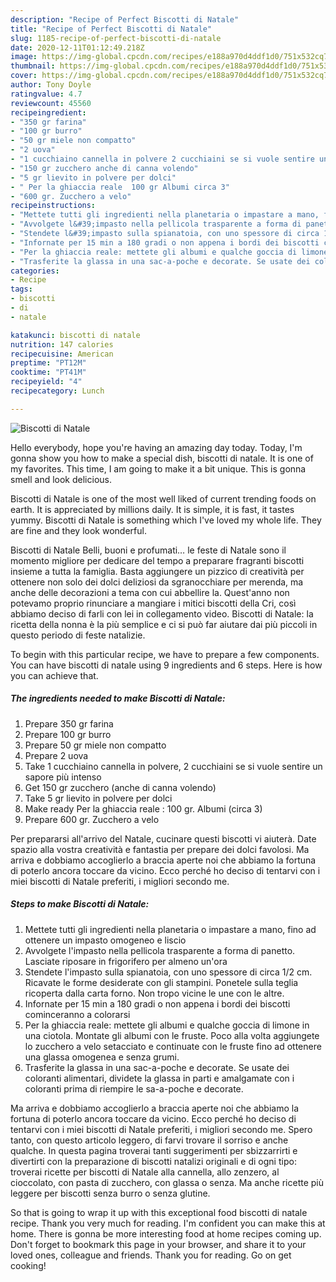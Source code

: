 ```yaml
---
description: "Recipe of Perfect Biscotti di Natale"
title: "Recipe of Perfect Biscotti di Natale"
slug: 1185-recipe-of-perfect-biscotti-di-natale
date: 2020-12-11T01:12:49.218Z
image: https://img-global.cpcdn.com/recipes/e188a970d4ddf1d0/751x532cq70/biscotti-di-natale-recipe-main-photo.jpg
thumbnail: https://img-global.cpcdn.com/recipes/e188a970d4ddf1d0/751x532cq70/biscotti-di-natale-recipe-main-photo.jpg
cover: https://img-global.cpcdn.com/recipes/e188a970d4ddf1d0/751x532cq70/biscotti-di-natale-recipe-main-photo.jpg
author: Tony Doyle
ratingvalue: 4.7
reviewcount: 45560
recipeingredient:
- "350 gr farina"
- "100 gr burro"
- "50 gr miele non compatto"
- "2 uova"
- "1 cucchiaino cannella in polvere 2 cucchiaini se si vuole sentire un sapore pi intenso"
- "150 gr zucchero anche di canna volendo"
- "5 gr lievito in polvere per dolci"
- " Per la ghiaccia reale  100 gr Albumi circa 3"
- "600 gr. Zucchero a velo"
recipeinstructions:
- "Mettete tutti gli ingredienti nella planetaria o impastare a mano, fino ad ottenere un impasto omogeneo e liscio"
- "Avvolgete l&#39;impasto nella pellicola trasparente a forma di panetto. Lasciate riposare in frigorifero per almeno un&#39;ora"
- "Stendete l&#39;impasto sulla spianatoia, con uno spessore di circa 1/2 cm. Ricavate le forme desiderate con gli stampini. Ponetele sulla teglia ricoperta dalla carta forno. Non tropo vicine le une con le altre."
- "Infornate per 15 min a 180 gradi o non appena i bordi dei biscotti cominceranno a colorarsi"
- "Per la ghiaccia reale: mettete gli albumi e qualche goccia di limone in una ciotola. Montate gli albumi con le fruste. Poco alla volta aggiungete lo zucchero a velo setacciato e continuate con le fruste fino ad ottenere una glassa omogenea e senza grumi."
- "Trasferite la glassa in una sac-a-poche e decorate. Se usate dei coloranti alimentari, dividete la glassa in parti e amalgamate con i coloranti prima di riempire le sa-a-poche e decorate."
categories:
- Recipe
tags:
- biscotti
- di
- natale

katakunci: biscotti di natale 
nutrition: 147 calories
recipecuisine: American
preptime: "PT12M"
cooktime: "PT41M"
recipeyield: "4"
recipecategory: Lunch

---
```



![Biscotti di Natale](https://img-global.cpcdn.com/recipes/e188a970d4ddf1d0/751x532cq70/biscotti-di-natale-recipe-main-photo.jpg)

Hello everybody, hope you're having an amazing day today. Today, I'm gonna show you how to make a special dish, biscotti di natale. It is one of my favorites. This time, I am going to make it a bit unique. This is gonna smell and look delicious.

Biscotti di Natale is one of the most well liked of current trending foods on earth. It is appreciated by millions daily. It is simple, it is fast, it tastes yummy. Biscotti di Natale is something which I've loved my whole life. They are fine and they look wonderful.

Biscotti di Natale Belli, buoni e profumati… le feste di Natale sono il momento migliore per dedicare del tempo a preparare fragranti biscotti insieme a tutta la famiglia. Basta aggiungere un pizzico di creatività per ottenere non solo dei dolci deliziosi da sgranocchiare per merenda, ma anche delle decorazioni a tema con cui abbellire la. Quest&#39;anno non potevamo proprio rinunciare a mangiare i mitici biscotti della Cri, così abbiamo deciso di farli con lei in collegamento video. Biscotti di Natale: la ricetta della nonna è la più semplice e ci si può far aiutare dai più piccoli in questo periodo di feste natalizie.


To begin with this particular recipe, we have to prepare a few components. You can have biscotti di natale using 9 ingredients and 6 steps. Here is how you can achieve that.

<!--inarticleads1-->

##### The ingredients needed to make Biscotti di Natale:

1. Prepare 350 gr farina
1. Prepare 100 gr burro
1. Prepare 50 gr miele non compatto
1. Prepare 2 uova
1. Take 1 cucchiaino cannella in polvere, 2 cucchiaini se si vuole sentire un sapore più intenso
1. Get 150 gr zucchero (anche di canna volendo)
1. Take 5 gr lievito in polvere per dolci
1. Make ready  Per la ghiaccia reale : 100 gr. Albumi (circa 3)
1. Prepare 600 gr. Zucchero a velo


Per prepararsi all&#39;arrivo del Natale, cucinare questi biscotti vi aiuterà. Date spazio alla vostra creatività e fantastia per prepare dei dolci favolosi. Ma arriva e dobbiamo accoglierlo a braccia aperte noi che abbiamo la fortuna di poterlo ancora toccare da vicino. Ecco perché ho deciso di tentarvi con i miei biscotti di Natale preferiti, i migliori secondo me. 

<!--inarticleads2-->

##### Steps to make Biscotti di Natale:

1. Mettete tutti gli ingredienti nella planetaria o impastare a mano, fino ad ottenere un impasto omogeneo e liscio
1. Avvolgete l&#39;impasto nella pellicola trasparente a forma di panetto. Lasciate riposare in frigorifero per almeno un&#39;ora
1. Stendete l&#39;impasto sulla spianatoia, con uno spessore di circa 1/2 cm. Ricavate le forme desiderate con gli stampini. Ponetele sulla teglia ricoperta dalla carta forno. Non tropo vicine le une con le altre.
1. Infornate per 15 min a 180 gradi o non appena i bordi dei biscotti cominceranno a colorarsi
1. Per la ghiaccia reale: mettete gli albumi e qualche goccia di limone in una ciotola. Montate gli albumi con le fruste. Poco alla volta aggiungete lo zucchero a velo setacciato e continuate con le fruste fino ad ottenere una glassa omogenea e senza grumi.
1. Trasferite la glassa in una sac-a-poche e decorate. Se usate dei coloranti alimentari, dividete la glassa in parti e amalgamate con i coloranti prima di riempire le sa-a-poche e decorate.


Ma arriva e dobbiamo accoglierlo a braccia aperte noi che abbiamo la fortuna di poterlo ancora toccare da vicino. Ecco perché ho deciso di tentarvi con i miei biscotti di Natale preferiti, i migliori secondo me. Spero tanto, con questo articolo leggero, di farvi trovare il sorriso e anche qualche. In questa pagina troverai tanti suggerimenti per sbizzarrirti e divertirti con la preparazione di biscotti natalizi originali e di ogni tipo: troverai ricette per biscotti di Natale alla cannella, allo zenzero, al cioccolato, con pasta di zucchero, con glassa o senza. Ma anche ricette più leggere per biscotti senza burro o senza glutine. 

So that is going to wrap it up with this exceptional food biscotti di natale recipe. Thank you very much for reading. I'm confident you can make this at home. There is gonna be more interesting food at home recipes coming up. Don't forget to bookmark this page in your browser, and share it to your loved ones, colleague and friends. Thank you for reading. Go on get cooking!
